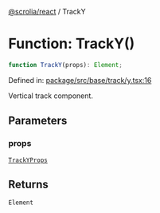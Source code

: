 [@scrolia/react](../README.md) / TrackY

# Function: TrackY()

```ts
function TrackY(props): Element;
```

Defined in: [package/src/base/track/y.tsx:16](https://github.com/scrolia/react/blob/f82d22480164148d1894602bc5a018480f1727a2/package/src/base/track/y.tsx#L16)

Vertical track component.

## Parameters

### props

[`TrackYProps`](../type-aliases/TrackYProps.md)

## Returns

`Element`
